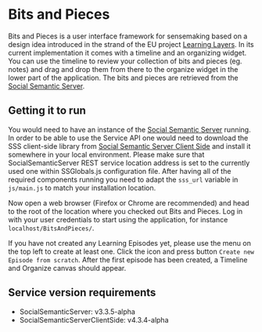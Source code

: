 Bits and Pieces
===============

Bits and Pieces is a user interface framework for sensemaking based on a design idea introduced in the strand of the EU project [Learning Layers](http://learning-layers.eu/). In its current implementation it comes with a timeline and an organizing widget. You can use the timeline to review your collection of bits and pieces (eg. notes) and drag and drop them from there to the organize widget in the lower part of the application. The bits and pieces are retrieved from the [Social Semantic Server](https://github.com/learning-layers/SocialSemanticServer).


Getting it to run
-----------------

You would need to have an instance of the [Social Semantic Server](https://github.com/learning-layers/SocialSemanticServer) running. In order to be able to use the Service API one would need to download the SSS client-side library from [Social Semantic Server Client Side](https://github.com/learning-layers/SocialSemanticServerClientSide) and install it somewhere in your local environment. Please make sure that SocialSemanticServer REST service location address is set to the currently used one within SSGlobals.js configuration file.  After having all of the required components running you need to adapt the `sss_url` variable in `js/main.js` to match your installation location.

Now open a web browser (Firefox or Chrome are recommended) and head to the root of the location where you checked out Bits and Pieces. Log in with your user credentials to start using the application, for instance `localhost/BitsAndPieces/`.

If you have not created any Learning Episodes yet, please use the menu on the top left to create at least one. Click the icon and press button `Create new Episode from scratch`. After the first episode has been created, a Timeline and Organize canvas should appear.

Service version requirements
----------------------------

* SocialSemanticServer: v3.3.5-alpha
* SocialSemanticServerClientSide: v4.3.4-alpha


